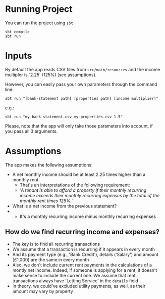 Running Project
====
You can run the project using `sbt`

```
sbt compile
sbt run
```

Inputs
====
By default the app reads CSV files from `src/main/resources` 
and the income multipler is `2.25' (125%) (see assumptions).

However, you can easily pass your own parameters through the command line.

```
sbt run "[bank-statement path] [properties path] [income multiplier]" 
```

e.g.:

```
sbt run "my-bank-statement.csv my-properties.csv 1.5" 
```

Please, note that the app will only take those parameters into account, 
if you pass all 3 arguments.

Assumptions
====
The app makes the following assumptions:

* A net monthly income should be at least 2.25 times higher than a monthly rent.
    * That's an interpretations of the following requirement:  
    * *'A tenant is able to afford a property if their monthly recurring income exceeds their monthly recurring expenses by the total of the monthly rent times 125%.'*
* What is a net income from the previous statement?
* * It's a monthly recurring income minus monthly recurring expenses

How do we find recurring income and expenses?
----
* The key is to find all recurring transactions
* We assume that a transaction is recurring if it appears in every month
* And its payment type (e.g., 'Bank Credit'), details ('Salary') and amount (£1,000) are the same in every month
* Also, we don't include current rent payments in the calculations of a montly net income. Indeed, if someone is applying for a rent, 
it doesn't make sense to include the current one. We assume that rent transactions always have 'Letting Service' in the `details` field
* In theory, we could've excluded utility payments, as well, as their amount may vary by property
